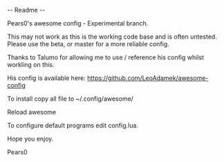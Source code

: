 -- Readme --

Pears0's awesome config - Experimental branch.

This may not work as this is the working code base and is often
untested. Please use the beta, or master for a more reliable config.

Thanks to Talumo for allowing me to use / reference his config whilst
workling on this.

His config is available here: 
https://github.com/LeoAdamek/awesome-config

To install copy all file to ~/.config/awesome/

Reload awesome

To configure default programs edit config.lua.

Hope you enjoy.

Pears0

